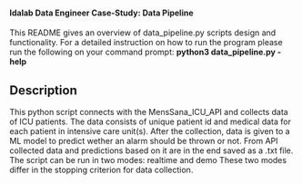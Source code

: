 #### Idalab Data Engineer Case-Study: Data Pipeline
This README gives an overview of data_pipeline.py scripts design and functionality. For a detailed instruction on how to run the program please run the
following on your command prompt: **python3 data_pipeline.py -help**

## Description
This python script connects with the MensSana_ICU_API and collects data of ICU patients.
The data consists of unique patient id and medical data for each patient in intensive care unit(s).
After the collection, data is given to a ML model to predict wether an alarm should be thrown or not.
From API collected data and predictions based on it are in the end saved as a .txt file.
The script can be run in two modes: realtime and demo
These two modes differ in the stopping criterion for data collection.
